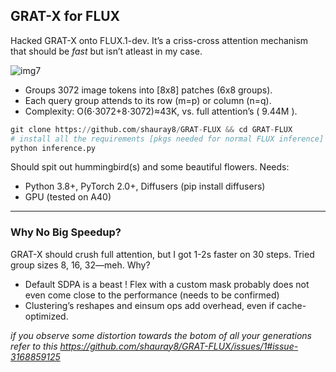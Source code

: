 ## GRAT-X for FLUX

Hacked GRAT-X onto FLUX.1-dev. It’s a criss-cross attention mechanism that should be _fast_ but isn’t atleast in my case. 

![img7](https://github.com/user-attachments/assets/56a8841b-2cfd-4d0c-8d57-3585612d49b1)

* Groups 3072 image tokens into [8x8] patches (6x8 groups).
* Each query group attends to its row (m=p) or column (n=q).
* Complexity: O(6⋅3072+8⋅3072)≈43K, vs. full attention’s ( 9.44M ).

```py
git clone https://github.com/shauray8/GRAT-FLUX && cd GRAT-FLUX
# install all the requirements [pkgs needed for normal FLUX inference]
python inference.py
```
Should spit out hummingbird(s) and some beautiful flowers. Needs:

* Python 3.8+, PyTorch 2.0+, Diffusers (pip install diffusers)
* GPU (tested on A40)
<hr>

### Why No Big Speedup?
GRAT-X should crush full attention, but I got 1-2s faster on 30 steps. Tried group sizes 8, 16, 32—meh. Why?

* Default SDPA is a beast ! Flex with a custom mask probably does not even come close to the performance (needs to be confirmed) 
* Clustering’s reshapes and einsum ops add overhead, even if cache-optimized.


_if you observe some distortion towards the botom of all your generations refer to this https://github.com/shauray8/GRAT-FLUX/issues/1#issue-3168859125_
